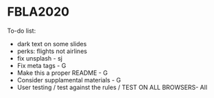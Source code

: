 # FBLA2020

To-do list:
- dark text on some slides
- perks: flights not airlines
- fix unsplash - sj
- Fix meta tags - G
- Make this a proper README - G
- Consider supplamental materials - G
- User testing / test against the rules / TEST ON ALL BROWSERS- All
